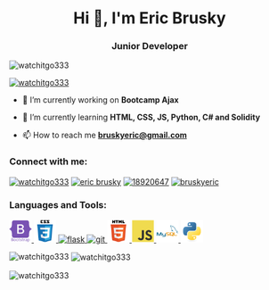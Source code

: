 <h1 align="center">Hi 👋, I'm Eric Brusky</h1>
<h3 align="center">Junior Developer</h3>

<p align="left"> <img src="https://komarev.com/ghpvc/?username=watchitgo333&label=Profile%20views&color=0e75b6&style=flat" alt="watchitgo333" /> </p>

<p align="left"> <a href="https://github.com/ryo-ma/github-profile-trophy"><img src="https://github-profile-trophy.vercel.app/?username=watchitgo333" alt="watchitgo333" /></a> </p>

- 🔭 I’m currently working on **Bootcamp Ajax**

- 🌱 I’m currently learning **HTML, CSS, JS, Python, C# and Solidity**

- 📫 How to reach me **bruskyeric@gmail.com**

<h3 align="left">Connect with me:</h3>
<p align="left">
<a href="https://dev.to/watchitgo333" target="blank"><img align="center" src="https://raw.githubusercontent.com/rahuldkjain/github-profile-readme-generator/master/src/images/icons/Social/devto.svg" alt="watchitgo333" height="30" width="40" /></a>
<a href="https://linkedin.com/in/eric brusky" target="blank"><img align="center" src="https://raw.githubusercontent.com/rahuldkjain/github-profile-readme-generator/master/src/images/icons/Social/linked-in-alt.svg" alt="eric brusky" height="30" width="40" /></a>
<a href="https://stackoverflow.com/users/18920647" target="blank"><img align="center" src="https://raw.githubusercontent.com/rahuldkjain/github-profile-readme-generator/master/src/images/icons/Social/stack-overflow.svg" alt="18920647" height="30" width="40" /></a>
<a href="https://www.hackerrank.com/bruskyeric" target="blank"><img align="center" src="https://raw.githubusercontent.com/rahuldkjain/github-profile-readme-generator/master/src/images/icons/Social/hackerrank.svg" alt="bruskyeric" height="30" width="40" /></a>
</p>

<h3 align="left">Languages and Tools:</h3>
<p align="left"> <a href="https://getbootstrap.com" target="_blank" rel="noreferrer"> <img src="https://raw.githubusercontent.com/devicons/devicon/master/icons/bootstrap/bootstrap-plain-wordmark.svg" alt="bootstrap" width="40" height="40"/> </a> <a href="https://www.w3schools.com/css/" target="_blank" rel="noreferrer"> <img src="https://raw.githubusercontent.com/devicons/devicon/master/icons/css3/css3-original-wordmark.svg" alt="css3" width="40" height="40"/> </a> <a href="https://flask.palletsprojects.com/" target="_blank" rel="noreferrer"> <img src="https://www.vectorlogo.zone/logos/pocoo_flask/pocoo_flask-icon.svg" alt="flask" width="40" height="40"/> </a> <a href="https://git-scm.com/" target="_blank" rel="noreferrer"> <img src="https://www.vectorlogo.zone/logos/git-scm/git-scm-icon.svg" alt="git" width="40" height="40"/> </a> <a href="https://www.w3.org/html/" target="_blank" rel="noreferrer"> <img src="https://raw.githubusercontent.com/devicons/devicon/master/icons/html5/html5-original-wordmark.svg" alt="html5" width="40" height="40"/> </a> <a href="https://developer.mozilla.org/en-US/docs/Web/JavaScript" target="_blank" rel="noreferrer"> <img src="https://raw.githubusercontent.com/devicons/devicon/master/icons/javascript/javascript-original.svg" alt="javascript" width="40" height="40"/> </a> <a href="https://www.mysql.com/" target="_blank" rel="noreferrer"> <img src="https://raw.githubusercontent.com/devicons/devicon/master/icons/mysql/mysql-original-wordmark.svg" alt="mysql" width="40" height="40"/> </a> <a href="https://www.python.org" target="_blank" rel="noreferrer"> <img src="https://raw.githubusercontent.com/devicons/devicon/master/icons/python/python-original.svg" alt="python" width="40" height="40"/> </a> </p>

<p><img align="left" src="https://github-readme-stats.vercel.app/api/top-langs?username=watchitgo333&show_icons=true&locale=en&layout=compact" alt="watchitgo333" /></p>

<p>&nbsp;<img align="center" src="https://github-readme-stats.vercel.app/api?username=watchitgo333&show_icons=true&locale=en" alt="watchitgo333" /></p>

<p><img align="center" src="https://github-readme-streak-stats.herokuapp.com/?user=watchitgo333&" alt="watchitgo333" /></p>
